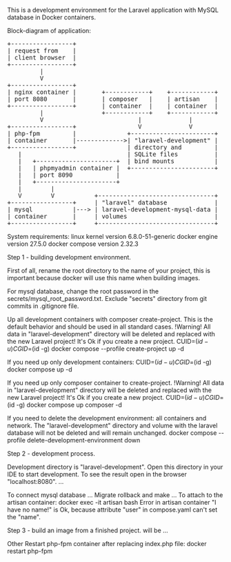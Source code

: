 This is a development environment for the Laravel application with MySQL database in Docker containers.

Block-diagram of application:
<pre>
+-----------------+
| request from    |
| client browser  |
+-----------------+
         |
         V
+-----------------+
| nginx container |       +------------+    +------------+
| port 8080       |       | composer   |    | artisan    |
+-----------------+       | container  |    | container  |
         |                +------------+    +------------+
         V                          |             |
+-----------------+                 V             V
| php-fpm         |              +-----------------------+
| container       |------------->| "laravel-development" |
+-----------------+              | directory and         |
   |                             | SQLite files          |
   |   +----------------------+  | bind mounts           |
   |   | phpmyadmin container |  +-----------------------+
   |   | port 8090            |
   |   +----------------------+
   |        |
   V        V           +--------------------------------+
+-----------------+     | "laravel" database             |
| mysql           |---> | laravel-development-mysql-data |
| container       |     | volumes                        |
+-----------------+     +--------------------------------+
</pre>

System requirements:
linux kernel version 6.8.0-51-generic
docker engine version 27.5.0
docker compose version 2.32.3

Step 1 - building development environment.

First of all, rename the root directory to the name of your project, this is important because docker will use this name when building images.

For mysql database, change the root password in the secrets/mysql_root_password.txt. Exclude "secrets" directory from git commits in .gitignore file.

Up all development containers with composer create-project.
This is the default behavior and should be used in all standard cases.
!Warning! All data in "laravel-development" directory will be deleted and replaced with the new Laravel project! It's Ok if you create a new project.
CUID=$(id -u) CGID=$(id -g) docker compose --profile create-project up -d

If you need up only development containers:
CUID=$(id -u) CGID=$(id -g) docker compose up -d

If you need up only composer container to create-project.
!Warning! All data in "laravel-development" directory will be deleted and replaced with the new Laravel project! It's Ok if you create a new project.
CUID=$(id -u) CGID=$(id -g) docker compose up composer -d

If you need to delete the development environment: all containers and network.
The "laravel-development" directory and volume with the laravel database will not be deleted and will remain unchanged.
docker compose --profile delete-development-environment down

Step 2 - development process.

Development directory is "laravel-development". Open this directory in your IDE to start development. To see the result open in the browser "localhost:8080".
...

To connect mysql database ...
Migrate rollback and make ...
To attach to the artisan container:
docker exec -it artisan bash
Error in artisan container "I have no name!" is Ok, because attribute "user" in compose.yaml can't set the "name".

Step 3 - build an image from a finished project.
will be ...

Other
Restart php-fpm container after replacing index.php file:
docker restart php-fpm